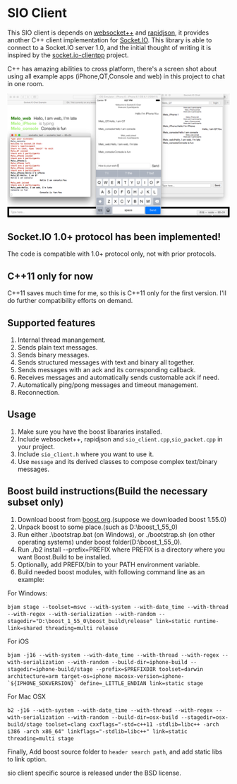 # SIO Client
This SIO client is depends on [websocket++](https://github.com/zaphoyd/websocketpp) and [rapidjson](https://github.com/miloyip/rapidjson), it provides another C++ client implementation for [Socket.IO](https://github.com/Automattic/socket.io).
This library is able to connect to a Socket.IO server 1.0, and the initial thought of writing it is inspired by the [socket.io-clientpp](https://github.com/ebshimizu/socket.io-clientpp) project.

C++ has amazing abilities to cross platform, there's a screen shot about using all example apps (iPhone,QT,Console and web) in this project to chat in one room.

![Clients with iPhone, QT, Console and web](/screenshots/QuadClients.png)

## Socket.IO 1.0+ protocol has been implemented!
The code is compatible with 1.0+ protocol only, not with prior protocols.

## C++11 only for now
C++11 saves much time for me, so this is C++11 only for the first version.
I'll do further compatibility efforts on demand.

## Supported features
1. Internal thread manangement.
2. Sends plain text messages.
3. Sends binary messages.
4. Sends structured messages with text and binary all together.
5. Sends messages with an ack and its corresponding callback.
6. Receives messages and automatically sends customable ack if need.
7. Automatically ping/pong messages and timeout management.
8. Reconnection.

## Usage
1. Make sure you have the boost libararies installed.
2. Include websocket++, rapidjson and `sio_client.cpp`,`sio_packet.cpp` in your project.
3. Include `sio_client.h` where you want to use it.
4. Use `message` and its derived classes to compose complex text/binary messages.

## Boost build instructions(Build the necessary subset only)
1. Download boost from [boost.org](http://www.boost.org/).(suppose we downloaded boost 1.55.0)
2. Unpack boost to some place.(such as D:\boost_1_55_0)
3. Run either .\bootstrap.bat (on Windows), or ./bootstrap.sh (on other operating systems) under boost folder(D:\boost_1_55_0).
4. Run ./b2 install --prefix=PREFIX
where PREFIX is a directory where you want Boost.Build to be installed.
5. Optionally, add PREFIX/bin to your PATH environment variable.
6. Build needed boost modules, with following command line as an example:

For Windows:
```shell
bjam stage --toolset=msvc --with-system --with-date_time --with-thread --with-regex --with-serialization --with-random --stagedir="D:\boost_1_55_0\boost_build\release" link=static runtime-link=shared threading=multi release
```
For iOS
```shell
bjam -j16 --with-system --with-date_time --with-thread --with-regex --with-serialization --with-random --build-dir=iphone-build --stagedir=iphone-build/stage --prefix=$PREFIXDIR toolset=darwin architecture=arm target-os=iphone macosx-version=iphone-`${IPHONE_SDKVERSION}` define=_LITTLE_ENDIAN link=static stage
```
For Mac OSX
```shell
b2 -j16 --with-system --with-date_time --with-thread --with-regex --with-serialization --with-random --build-dir=osx-build --stagedir=osx-build/stage toolset=clang cxxflags="-std=c++11 -stdlib=libc++ -arch i386 -arch x86_64" linkflags="-stdlib=libc++" link=static threading=multi stage
```
Finally, Add boost source folder to `header search path`, and add static libs to link option.

sio client specific source is released under the BSD license.
